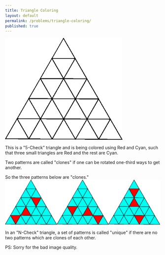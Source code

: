 ```yaml
---
title: Triangle Coloring
layout: default
permalink: /problems/triangle-coloring/
published: true
---
```


![triangle1](/assets/images/triangle1.png)

This is a "5-Check" triangle and is being colored using Red and Cyan, such that three small triangles are Red and the rest are Cyan.

Two patterns are called "clones" if one can be rotated one-third ways to get another.

So the three patterns below are "clones."
![triangle2](/assets/images/triangle2.png)

In an "N-Check" triangle, a set of patterns is called "unique" if there are no two patterns which are clones of each other.

PS: Sorry for the bad image quality.
